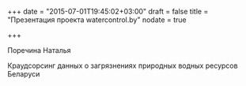 +++
date = "2015-07-01T19:45:02+03:00"
draft = false
title = "Презентация проекта watercontrol.by"
nodate = true

+++

Поречина Наталья  
<!--more-->
Краудсорсинг данных о загрязнениях природных водных ресурсов Беларуси
